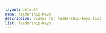 ```yaml
--- 
layout: default
name: leadership-keys
description: videos for leadership-keys list
list: leadership-keys
---
```


<div class="player">
<div id="player"><!-- "https://www.youtube.com/watch?v={{site.data.lists[page.list][0]}}" --></div>
</div>


